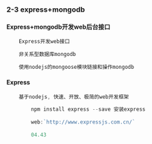 ### 2-3 express+mongodb#### Express+mongodb开发web后台接口```jsx harmony    Express开发web接口        非关系型数据库mongodb        使用nodejs的mongoose模块链接和操作mongodb```#### Express```jsx harmony    基于nodejs, 快速、开放、极简的web开发框架                npm install express --save 安装express                web:`http://www.expressjs.com.cn/`                04.43```